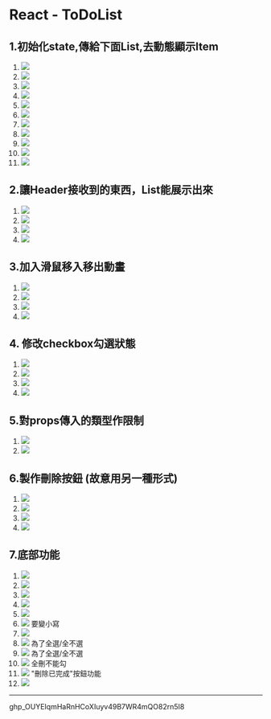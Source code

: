 
# React - ToDoList

## 1.初始化state,傳給下面List,去動態顯示Item

1. ![](https://i.imgur.com/CyeX8jv.png)
2. ![](https://i.imgur.com/SaVIsDp.png)
3. ![](https://i.imgur.com/tK2wkJM.png)
4. ![](https://i.imgur.com/o7mwRNX.png)
5. ![](https://i.imgur.com/bhWYxns.png)
6. ![](https://i.imgur.com/HFn0B1Z.png)
7. ![](https://i.imgur.com/tCjj6l3.png)
8. ![](https://i.imgur.com/Og77Lus.png)
9. ![](https://i.imgur.com/JkjhEcs.png)
10. ![](https://i.imgur.com/i5obXSl.png)
11. ![](https://i.imgur.com/ojbSOZ9.png)

## 2.讓Header接收到的東西，List能展示出來

1. ![](https://i.imgur.com/5prK8UZ.png)
2. ![](https://i.imgur.com/tyuAz6d.png)
3. ![](https://i.imgur.com/815qqUr.png)
4. ![](https://i.imgur.com/Hes42SJ.png)

## 3.加入滑鼠移入移出動畫

1. ![](https://i.imgur.com/cOy0VRq.png)
2. ![](https://i.imgur.com/XUM07F9.png)
3. ![](https://i.imgur.com/GhWTTw7.png)
4. ![](https://i.imgur.com/I0PZEwt.png)

## 4. 修改checkbox勾選狀態

1. ![](https://i.imgur.com/ZtE9KmQ.png)
2. ![](https://i.imgur.com/b1amaHW.png)
3. ![](https://i.imgur.com/8CpCKCU.png)
4. ![](https://i.imgur.com/oWJqCkS.png)


## 5.對props傳入的類型作限制

1. ![](https://i.imgur.com/plMNHHH.png)
2. ![](https://i.imgur.com/3KNxFCs.png)

## 6.製作刪除按鈕 (故意用另一種形式)

1. ![](https://i.imgur.com/FFtR2fW.png)
2. ![](https://i.imgur.com/gXwwF0D.png)
3. ![](https://i.imgur.com/rlnTyFz.png)
4. ![](https://i.imgur.com/ShG5jsj.png)

## 7.底部功能

1. ![](https://i.imgur.com/HW0SVaY.png)
2. ![](https://i.imgur.com/dgmjeGS.png)
3. ![](https://i.imgur.com/IOOuTRl.png)
4. ![](https://i.imgur.com/KdDOAP0.png)
5. ![](https://i.imgur.com/y5VUBcK.png)
6. ![](https://i.imgur.com/p8ovd23.png) 要變小寫
7. ![](https://i.imgur.com/09mXJvc.png)
8. ![](https://i.imgur.com/1E4dbUj.png) 為了全選/全不選
9. ![](https://i.imgur.com/NWY8w0N.png) 為了全選/全不選
10. ![](https://i.imgur.com/lZeAYMg.png) 全刪不能勾
11. ![](https://i.imgur.com/qt6pM5v.png) "刪除已完成"按鈕功能
12. ![](https://i.imgur.com/wTG4wze.png)

---
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




